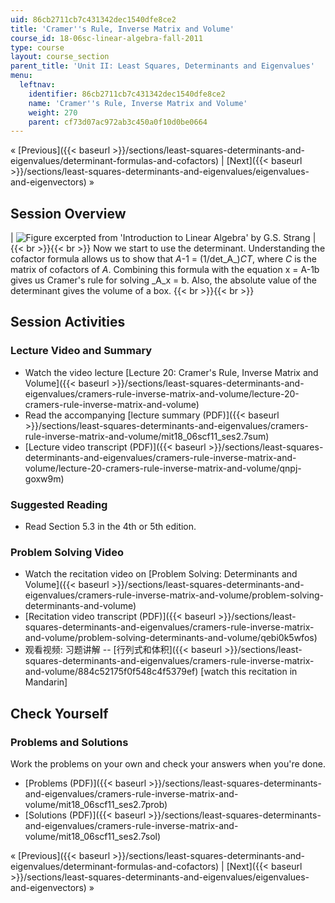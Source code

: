 ```yaml
---
uid: 86cb2711cb7c431342dec1540dfe8ce2
title: 'Cramer''s Rule, Inverse Matrix and Volume'
course_id: 18-06sc-linear-algebra-fall-2011
type: course
layout: course_section
parent_title: 'Unit II: Least Squares, Determinants and Eigenvalues'
menu:
  leftnav:
    identifier: 86cb2711cb7c431342dec1540dfe8ce2
    name: 'Cramer''s Rule, Inverse Matrix and Volume'
    weight: 270
    parent: cf73d07ac972ab3c450a0f10d0be0664
---
```


« [Previous]({{< baseurl >}}/sections/least-squares-determinants-and-eigenvalues/determinant-formulas-and-cofactors) | [Next]({{< baseurl >}}/sections/least-squares-determinants-and-eigenvalues/eigenvalues-and-eigenvectors) »

Session Overview
----------------

| ![Figure excerpted from 'Introduction to Linear Algebra' by G.S. Strang](https://open-learning-course-data-production.s3.amazonaws.com/18-06sc-linear-algebra-fall-2011/1828f1c485c038a6689765143db8b90e_2_7.jpg) |  {{< br >}}{{< br >}} Now we start to use the determinant. Understanding the cofactor formula allows us to show that _A_\-1 = (1/det_A_)_CT_, where _C_ is the matrix of cofactors of _A_. Combining this formula with the equation x = A\-1b gives us Cramer's rule for solving _A_x = b. Also, the absolute value of the determinant gives the volume of a box. {{< br >}}{{< br >}}  

Session Activities
------------------

### Lecture Video and Summary

*   Watch the video lecture [Lecture 20: Cramer's Rule, Inverse Matrix and Volume]({{< baseurl >}}/sections/least-squares-determinants-and-eigenvalues/cramers-rule-inverse-matrix-and-volume/lecture-20-cramers-rule-inverse-matrix-and-volume)
*   Read the accompanying [lecture summary (PDF)]({{< baseurl >}}/sections/least-squares-determinants-and-eigenvalues/cramers-rule-inverse-matrix-and-volume/mit18_06scf11_ses2.7sum)
*   [Lecture video transcript (PDF)]({{< baseurl >}}/sections/least-squares-determinants-and-eigenvalues/cramers-rule-inverse-matrix-and-volume/lecture-20-cramers-rule-inverse-matrix-and-volume/qnpj-goxw9m)

### Suggested Reading

*   Read Section 5.3 in the 4th or 5th edition.

### Problem Solving Video

*   Watch the recitation video on [Problem Solving: Determinants and Volume]({{< baseurl >}}/sections/least-squares-determinants-and-eigenvalues/cramers-rule-inverse-matrix-and-volume/problem-solving-determinants-and-volume)
*   [Recitation video transcript (PDF)]({{< baseurl >}}/sections/least-squares-determinants-and-eigenvalues/cramers-rule-inverse-matrix-and-volume/problem-solving-determinants-and-volume/qebi0k5wfos)
*   观看视频: 习题讲解 -- [行列式和体积]({{< baseurl >}}/sections/least-squares-determinants-and-eigenvalues/cramers-rule-inverse-matrix-and-volume/884c52175f0f548c4f5379ef) \[watch this recitation in Mandarin\]

Check Yourself
--------------

### Problems and Solutions

Work the problems on your own and check your answers when you're done.

*   [Problems (PDF)]({{< baseurl >}}/sections/least-squares-determinants-and-eigenvalues/cramers-rule-inverse-matrix-and-volume/mit18_06scf11_ses2.7prob)
*   [Solutions (PDF)]({{< baseurl >}}/sections/least-squares-determinants-and-eigenvalues/cramers-rule-inverse-matrix-and-volume/mit18_06scf11_ses2.7sol)

« [Previous]({{< baseurl >}}/sections/least-squares-determinants-and-eigenvalues/determinant-formulas-and-cofactors) | [Next]({{< baseurl >}}/sections/least-squares-determinants-and-eigenvalues/eigenvalues-and-eigenvectors) »